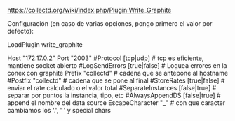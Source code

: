 https://collectd.org/wiki/index.php/Plugin:Write_Graphite

Configuración (en caso de varias opciones, pongo primero el valor por defecto):

LoadPlugin write_graphite

<Plugin write_graphite>
  <Carbon>
    Host "172.17.0.2"
    Port "2003"
    #Protocol [tcp|udp] # tcp es eficiente, mantiene socket abierto
    #LogSendErrors [true|false] # Loguea errores en la conex con graphite
    Prefix "collectd" # cadena que se antepone al hostname
    #Postfix "collectd" # cadena que se pone al final
    #StoreRates [true|false] # enviar el rate calculado o el valor total
    #SeparateInstances [false|true] # separar por puntos la instancia, tipo, etc
    #AlwaysAppendDS [false|true] # append el nombre del data source
    EscapeCharacter "_" # con que caracter cambiamos los '.', ' ' y special chars
  </Carbon>
</Plugin>

